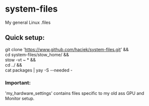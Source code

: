 # system-files
My general Linux .files


## Quick setup:
git clone 'https://www.github.com/haciek/system-files.git' && \
cd system-files/stow_home/ && \
stow -vt ~ * && \
cd ../ && \
cat packages | yay -S --needed -


### Important:
'my_hardware_settings' contains files specific to my old ass GPU and Monitor setup.

